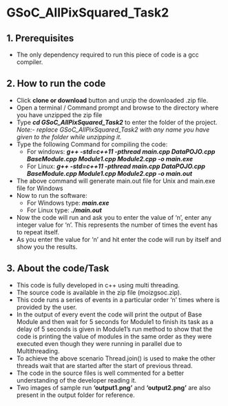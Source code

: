 # GSoC_AllPixSquared_Task2

## 1. Prerequisites
* The only dependency required to run this piece of code is a gcc compiler.


## 2. How to run the code
* Click **clone or download** button and unzip the downloaded .zip file.
* Open a terminal / Command prompt and browse to the directory where you have unzipped the zip file
* Type **_cd GSoC_AllPixSquared_Task2_**  to enter the folder of the project.
  *Note:- replace GSoC_AllPixSquared_Task2 with any name you have given to the folder while unzipping it.*
* Type the following Command for compiling the code:
  * For windows:
    **_g++ -std=c++11 -pthread main.cpp DataPOJO.cpp BaseModule.cpp Module1.cpp Module2.cpp -o main.exe_**
  * For Linux:
    **_g++ -std=c++11 -pthread main.cpp DataPOJO.cpp BaseModule.cpp Module1.cpp Module2.cpp -o main.out_**
* The above command will generate main.out file for Unix and main.exe file for Windows
* Now to run the software:
  * For Windows type:
    **_main.exe_**
  * For Linux type:
    **_./main.out_**
* Now the code will run and ask you to enter the value of ‘n’, enter any integer value for ‘n’. This represents the number of times the event has to repeat itself.
* As you enter the value for ‘n’ and hit enter the code will run by itself and show you the results.


## 3. About the code/Task
* This code is fully developed in c++ using multi threading.
* The source code is available in the zip file (moizgsoc.zip).
* This code runs a series of events in a particular order ‘n’ times where is provided by the user.
* In the output of every event the code will print the output of Base Module and then wait for 5 seconds for Module1 to finish its task as a delay of 5 seconds is given in Module1’s run method to show that the code is printing the value of modules in the same order as they were executed even though they were running in parallel due to Multithreading.
* To achieve the above scenario Thread.join() is used to make the other threads wait that are started after the start of previous thread.
* The code in the source files is well commented for a better understanding of the developer reading it.
* Two images of sample run **‘output1.png’** and **‘output2.png’** are also present in the output folder for reference.
